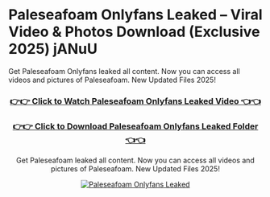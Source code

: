 # Paleseafoam Onlyfans Leaked – Viral Video & Photos Download (Exclusive 2025) jANuU

Get Paleseafoam Onlyfans leaked all content. Now you can access all videos and pictures of Paleseafoam. New Updated Files 2025!  
<div align="center">
  
### [👉👉 Click to Watch Paleseafoam Onlyfans Leaked Video 👈👈](https://links2leaks.com/paleseafoam)  
### [👉👉 Click to Download Paleseafoam Onlyfans Leaked Folder 👈👈](https://links2leaks.com/paleseafoam)  

Get Paleseafoam leaked all content. Now you can access all videos and pictures of Paleseafoam. New Updated Files 2025!  

[![Paleseafoam Onlyfans Leaked](https://i.ibb.co/93hzkbrt/l2l.gif)](https://links2leaks.com/paleseafoam)  

</div>
